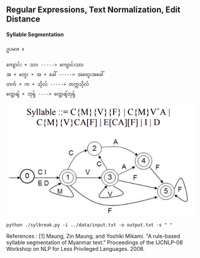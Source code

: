 ## Regular Expressions, Text Normalization, Edit Distance

#### Syllable Segmentation

```text
ဥပမာ။ ။

ကျောင်း + သား -----> ကျောင်းသား
အ + တွေး + အ + ခေါ် -----> အတွေးအခေါ်
တက် + က + သိုလ် -----> တက္ကသိုလ်
ဂျော့ချ် + ဘုရှ် ----> ဂျော့ချ်ဘုရှ်
```
![syllable_structure](syllable-structure.png)

```{r, engine='bash', count_lines}
python ./sylbreak.py -i ../data/input.txt -o output.txt -s " "
```

References : 
[1] Maung, Zin Maung, and Yoshiki Mikami. "A rule-based syllable segmentation of Myanmar text." Proceedings of the IJCNLP-08 Workshop on NLP for Less Privileged Languages. 2008.

